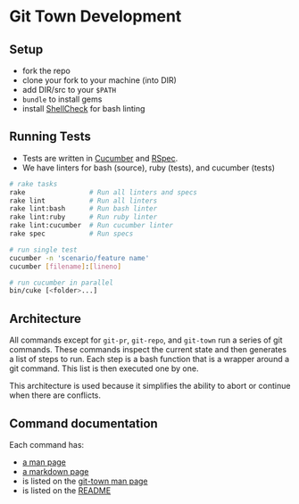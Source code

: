 # Git Town Development

## Setup

* fork the repo
* clone your fork to your machine (into DIR)
* add DIR/src to your `$PATH`
* `bundle` to install gems
* install [ShellCheck](https://github.com/koalaman/shellcheck) for bash linting


## Running Tests

* Tests are written in [Cucumber](http://cukes.info/) and [RSpec](http://rspec.info/).
* We have linters for bash (source), ruby (tests), and cucumber (tests)

```bash
# rake tasks
rake                # Run all linters and specs
rake lint           # Run all linters
rake lint:bash      # Run bash linter
rake lint:ruby      # Run ruby linter
rake lint:cucumber  # Run cucumber linter
rake spec           # Run specs

# run single test
cucumber -n 'scenario/feature name'
cucumber [filename]:[lineno]

# run cucumber in parallel
bin/cuke [<folder>...]
```

## Architecture

All commands except for `git-pr`, `git-repo`, and `git-town` run a series of git commands.
These commands inspect the current state and then generates a list of steps to run.
Each step is a bash function that is a wrapper around a git command.
This list is then executed one by one.

This architecture is used because it simplifies the ability to abort or continue when there are conflicts.

## Command documentation

Each command has:
* [a man page](../man/man1)
* [a markdown page](./commands)
* is listed on the [git-town man page](../man/man1/git-town.1)
* is listed on the [README](../README.md)
